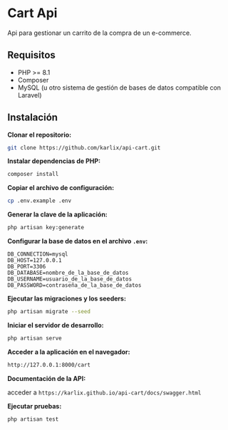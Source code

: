 # Cart Api

Api para gestionar un carrito de la compra de un e-commerce.

## Requisitos

- PHP >= 8.1
- Composer
- MySQL (u otro sistema de gestión de bases de datos compatible con Laravel)

## Instalación

**Clonar el repositorio:**

```bash
git clone https://github.com/karlix/api-cart.git
```

**Instalar dependencias de PHP:**

```bash
composer install
```

**Copiar el archivo de configuración:**

```bash
cp .env.example .env
```

**Generar la clave de la aplicación:**

```bash
php artisan key:generate
```

**Configurar la base de datos en el archivo `.env`:**

```env
DB_CONNECTION=mysql
DB_HOST=127.0.0.1
DB_PORT=3306
DB_DATABASE=nombre_de_la_base_de_datos
DB_USERNAME=usuario_de_la_base_de_datos
DB_PASSWORD=contraseña_de_la_base_de_datos
```

**Ejecutar las migraciones y los seeders:**

```bash
php artisan migrate --seed
```

**Iniciar el servidor de desarrollo:**

```bash
php artisan serve
```

**Acceder a la aplicación en el navegador:**

```bash
http://127.0.0.1:8000/cart
```

**Documentación de la API:**

acceder a `https://karlix.github.io/api-cart/docs/swagger.html`

**Ejecutar pruebas:**

```bash
php artisan test
```
